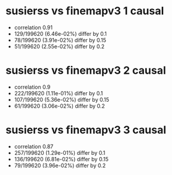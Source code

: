 # susierss vs finemapv3  1 causal

- correlation 0.91
- 129/199620 (6.46e-02%) differ by 0.1
- 78/199620 (3.91e-02%) differ by 0.15
- 51/199620 (2.55e-02%) differ by 0.2


# susierss vs finemapv3  2 causal

- correlation 0.9
- 222/199620 (1.11e-01%) differ by 0.1
- 107/199620 (5.36e-02%) differ by 0.15
- 61/199620 (3.06e-02%) differ by 0.2


# susierss vs finemapv3  3 causal

- correlation 0.87
- 257/199620 (1.29e-01%) differ by 0.1
- 136/199620 (6.81e-02%) differ by 0.15
- 79/199620 (3.96e-02%) differ by 0.2


